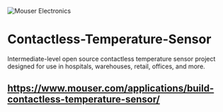 ![Mouser Electronics](https://www.mouser.com/images/microsites/build-contactless-temperature-sensor-theme-a.jpg)

# Contactless-Temperature-Sensor
Intermediate-level open source contactless temperature sensor project designed for use in hospitals, warehouses, retail, offices, and more.

## https://www.mouser.com/applications/build-contactless-temperature-sensor/
